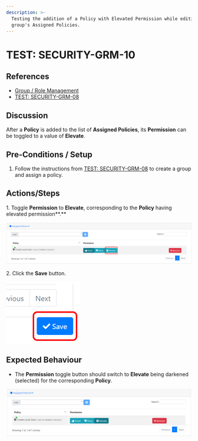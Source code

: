 ```yaml
---
description: >-
  Testing the addition of a Policy with Elevated Permission while editing a
  group's Assigned Policies.
---
```


# TEST: SECURITY-GRM-10

## References

* [Group / Role Management](../../../../../../../operations-1/system-administration/security-administration/group-role-management.md)
* [TEST: SECURITY-GRM-08](test-security-grm-06.md)

## Discussion

After a **Policy** is added to the list of **Assigned Policies**, its **Permission** can be toggled to a value of **Elevate**.

## Pre-Conditions / Setup

1. Follow the instructions from [TEST: SECURITY-GRM-08](test-security-grm-06.md) to create a group and assign a policy.

## Actions/Steps

1\. Toggle **Permission** to **Elevate**, corresponding to the **Policy** having elevated permission**.**

![](<../../../../../../../.gitbook/assets/image (359).png>)

2\. Click the **Save** button.

![](<../../../../../../../.gitbook/assets/image (349).png>)

## Expected Behaviour

* The **Permission** toggle button should switch to **Elevate** being darkened (selected) for the corresponding **Policy**.

![](<../../../../../../../.gitbook/assets/image (358).png>)
